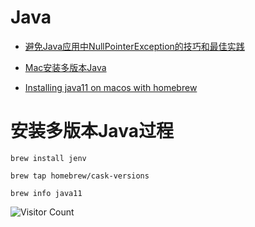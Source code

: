 # Java

- [避免Java应用中NullPointerException的技巧和最佳实践](http://www.importnew.com/7268.html)

- [Mac安装多版本Java](https://medium.com/@brunofrascino/working-with-multiple-java-versions-in-macos-9a9c4f15615a)

- [Installing java11 on macos with homebrew](https://medium.com/w-logs/installing-java-11-on-macos-with-homebrew-7f73c1e9fadf)


# 安装多版本Java过程

```
brew install jenv

brew tap homebrew/cask-versions

brew info java11
```

![Visitor Count](https://profile-counter.glitch.me/liuyibao/count.svg)